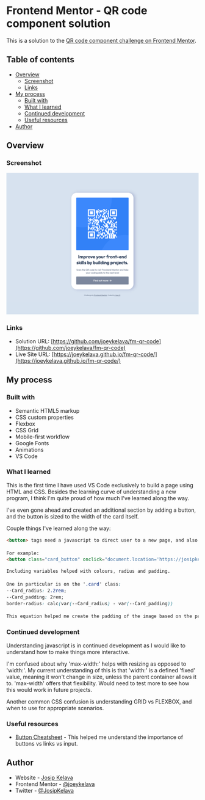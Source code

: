 # Frontend Mentor - QR code component solution

This is a solution to the [QR code component challenge on Frontend Mentor](https://www.frontendmentor.io/challenges/qr-code-component-iux_sIO_H).

## Table of contents

- [Overview](#overview)
  - [Screenshot](#screenshot)
  - [Links](#links)
- [My process](#my-process)
  - [Built with](#built-with)
  - [What I learned](#what-i-learned)
  - [Continued development](#continued-development)
  - [Useful resources](#useful-resources)
- [Author](#author)

## Overview

### Screenshot

![](renders/fm-qr-code-example.png)

### Links

- Solution URL: [https://github.com/joeykelava/fm-qr-code](https://github.com/joeykelava/fm-qr-code)
- Live Site URL: [https://joeykelava.github.io/fm-qr-code/](https://joeykelava.github.io/fm-qr-code/)

## My process

### Built with

- Semantic HTML5 markup
- CSS custom properties
- Flexbox
- CSS Grid
- Mobile-first workflow
- Google Fonts
- Animations
- VS Code

### What I learned

This is the first time I have used VS Code exclusively to build a page using HTML and CSS. Besides the learning curve of understanding a new program, I think I'm quite proud of how much I've learned along the way.

I've even gone ahead and created an additional section by adding a button, and the button is sized to the width of the card itself.

Couple things I've learned along the way:

```html
<button> tags need a javascript to direct user to a new page, and also need a 'cursor:pointer' in CSS. Unlike <a> tags where you only need a 'href="(web-address)"', button tags need a little more HTML and CSS love to style.

For example:
<button class="card_button" onclick="document.location='https://josipkelava.com/'">Find out more</button>
```

```css
Including variables helped with colours, radius and padding.

One in particular is on the '.card' class:
--Card_radius: 2.2rem;
--Card_padding: 2rem;
border-radius: calc(var(--Card_radius) - var(--Card_padding))

This equation helped me create the padding of the image based on the padding of the card itself. This was to avoid that funky uneven border-radius effect when the inner radius looks bigger than the outer one.
```


### Continued development

Understanding javascript is in continued development as I would like to understand how to make things more interactive.

I'm confused about why 'max-width:' helps with resizing as opposed to 'width:'. My current understanding of this is that 'width:' is a defined 'fixed' value, meaning it won't change in size, unless the parent container allows it to. 'max-width' offers that flexibility. Would need to test more to see how this would work in future projects.

Another common CSS confusion is understanding GRID vs FLEXBOX, and when to use for appropriate scenarios.

### Useful resources

- [Button Cheatsheet](https://www.buttoncheatsheet.com/) - This helped me understand the importance of buttons vs links vs input.

## Author

- Website - [Josip Kelava](https://www.josipkelava.com)
- Frontend Mentor - [@joeykelava](https://www.frontendmentor.io/profile/joeykelava)
- Twitter - [@JosipKelava](https://twitter.com/JosipKelava)
